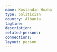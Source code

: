 ```yaml
---
name: Kostandin Hoxha
type: politician
country: Albania
tagline:
description:
related-persons:
connections:
layout: person
---
```

